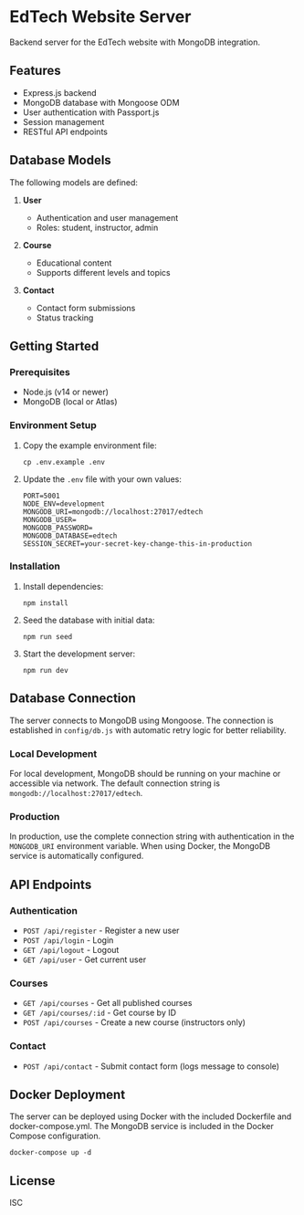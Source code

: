 # EdTech Website Server

Backend server for the EdTech website with MongoDB integration.

## Features

- Express.js backend
- MongoDB database with Mongoose ODM
- User authentication with Passport.js
- Session management
- RESTful API endpoints

## Database Models

The following models are defined:

1. **User**
   - Authentication and user management
   - Roles: student, instructor, admin

2. **Course**
   - Educational content
   - Supports different levels and topics

3. **Contact**
   - Contact form submissions
   - Status tracking

## Getting Started

### Prerequisites

- Node.js (v14 or newer)
- MongoDB (local or Atlas)

### Environment Setup

1. Copy the example environment file:
   ```
   cp .env.example .env
   ```

2. Update the `.env` file with your own values:
   ```
   PORT=5001
   NODE_ENV=development
   MONGODB_URI=mongodb://localhost:27017/edtech
   MONGODB_USER=
   MONGODB_PASSWORD=
   MONGODB_DATABASE=edtech
   SESSION_SECRET=your-secret-key-change-this-in-production
   ```

### Installation

1. Install dependencies:
   ```
   npm install
   ```

2. Seed the database with initial data:
   ```
   npm run seed
   ```

3. Start the development server:
   ```
   npm run dev
   ```

## Database Connection

The server connects to MongoDB using Mongoose. The connection is established in `config/db.js` with automatic retry logic for better reliability.

### Local Development

For local development, MongoDB should be running on your machine or accessible via network. The default connection string is `mongodb://localhost:27017/edtech`.

### Production

In production, use the complete connection string with authentication in the `MONGODB_URI` environment variable. When using Docker, the MongoDB service is automatically configured.

## API Endpoints

### Authentication
- `POST /api/register` - Register a new user
- `POST /api/login` - Login
- `GET /api/logout` - Logout
- `GET /api/user` - Get current user

### Courses
- `GET /api/courses` - Get all published courses
- `GET /api/courses/:id` - Get course by ID
- `POST /api/courses` - Create a new course (instructors only)

### Contact
- `POST /api/contact` - Submit contact form (logs message to console)

## Docker Deployment

The server can be deployed using Docker with the included Dockerfile and docker-compose.yml. The MongoDB service is included in the Docker Compose configuration.

```
docker-compose up -d
```

## License

ISC 